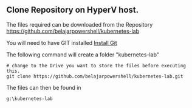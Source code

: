 ## Clone Repository on HyperV host.



The files required can be downloaded from the Repository https://github.com/belajarpowershell/kubernetes-lab

You will need to have GIT installed [Install Git ](https://git-scm.com/download/win)



The following command will create a folder "kubernetes-lab"

```
# change to the Drive you want to store the files before executing this.
git clone https://github.com/belajarpowershell/kubernetes-lab.git
```



The files can then be found in 

```
g:\kubernetes-lab
```

